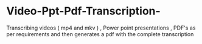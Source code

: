 # Video-Ppt-Pdf-Transcription-
Transcribing videos ( mp4 and mkv ) , Power point presentations , PDF's as per requirements and then generates a pdf with the complete transcription 
